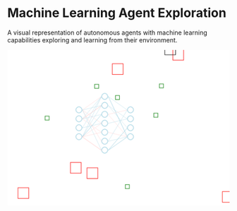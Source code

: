 # Machine Learning Agent Exploration

A visual representation of autonomous agents with machine learning capabilities exploring and learning from their environment.

![alt text](/nn-agent-simulation-example.png)

